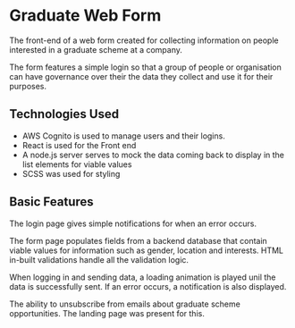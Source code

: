 # Graduate Web Form
The front-end of a web form created for collecting information on people interested in a graduate scheme at a company.

The form features a simple login so that a group of people or organisation can have governance over their the data they collect and use it for their purposes. 

## Technologies Used
- AWS Cognito is used to manage users and their logins.
- React is used for the Front end
- A node.js server serves to mock the data coming back to display in the list elements for viable values
- SCSS was used for styling

## Basic Features
The login page gives simple notifications for when an error occurs.

The form page populates fields from a backend database that contain viable values for information such as gender, location and interests. HTML in-built validations handle all the validation logic.

When logging in and sending data, a loading animation is played unil the data is successfully sent. If an error occurs, a notification is also displayed.

The ability to unsubscribe from emails about graduate scheme opportunities. The landing page was present for this.